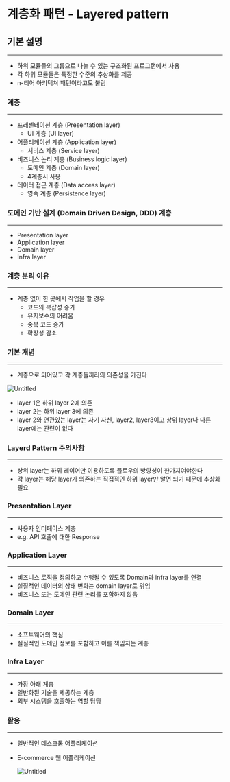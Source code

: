 # 계층화 패턴 - Layered pattern

## 기본 설명

---

- 하위 모듈들의 그룹으로 나눌 수 있는 구조화된 프로그램에서 사용
- 각 하위 모듈들은 특정한 수준의 추상화를 제공
- n-티어 아키텍쳐 패턴이라고도 불림

### 계층

---

- 프레젠테이션 계층 (Presentation layer)
    - UI 계층 (UI layer)
- 어플리케이션 계층 (Application layer)
    - 서비스 계층 (Service layer)
- 비즈니스 논리 계층 (Business logic layer)
    - 도메인 계층 (Domain layer)
    - 4계층시 사용
- 데이터 접근 계층 (Data access layer)
    - 영속 계층 (Persistence layer)

### 도메인 기반 설계 (Domain Driven Design, DDD) 계층

---

- Presentation layer
- Application layer
- Domain layer
- Infra layer

### 계층 분리 이유

---

- 계층 없이 한 곳에서 작업을 할 경우
    - 코드의 복잡성 증가
    - 유지보수의 어려움
    - 중복 코드 증가
    - 확장성 감소

### 기본 개념

---

- 계층으로 되어있고 각 계층들끼리의 의존성을 가진다

![Untitled](/Untitled.png)

- layer 1은 하위 layer 2에 의존
- layer 2는 하위 layer 3에 의존
- layer 2와 연관있는 layer는 자기 자신, layer2, layer3이고 상위 layer나 다른 layer에는 관련이 없다

### Layerd Pattern 주의사항

---

- 상위 layer는 하위 레이어만 이용하도록 플로우의 방향성이 한가지여야한다
- 각 layer는 해당 layer가 의존하는 직접적인 하위 layer만 알면 되기 때문에 추상화 필요

### Presentation Layer

---

- 사용자 인터페이스 계층
- e.g. API 호출에 대한 Response

### Application Layer

---

- 비즈니스 로직을 정의하고 수행될 수 있도록 Domain과 infra layer를 연결
- 실질적인 데이터의 상태 변화는 domain layer로 위임
- 비즈니스 또는 도메인 관련 논리를 포함하지 않음

### Domain Layer

---

- 소프트웨어의 핵심
- 실질적인 도메인 정보를 포함하고 이를 책임지는 계층

### Infra Layer

---

- 가장 아래 계층
- 일반화된 기술을 제공하는 계층
- 외부 시스템을 호출하는 역할 담당

### 활용

---

- 일반적인 데스크톱 어플리케이션
- E-commerce 웹 어플리케이션
    
    ![Untitled](/Untitled1.png)